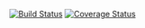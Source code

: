 [![Build Status](https://travis-ci.org/googol/ohtu-viikko1.svg?branch=master)](https://travis-ci.org/googol/ohtu-viikko1)
[![Coverage Status](https://coveralls.io/repos/github/googol/ohtu-viikko1/badge.svg?branch=master)](https://coveralls.io/github/googol/ohtu-viikko1?branch=master)
